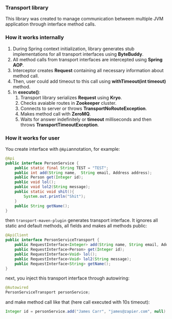 ### Transport library

This library was created to manage communication betweem multiple JVM application
through interface method calls.

### How it works internally

1. During Spring context initialization, library generates stub implementations for all transport interfaces using **ByteBuddy**.
2. All method calls from transport interfaces are intercepted using **Spring AOP**.
3. Interceptor creates **Request** containing all necessary information about method call.
4. Then, user could add timeout to this call using **withTimeout(int timeout)** method.
5. In **execute()**:
    1. Transport library serializes **Request** using **Kryo**.
    2. Checks avaiable routes in **Zookeeper** cluster.
    3. Connects to server or throws **TransportNoRouteException**.
    4. Makes method call with **ZeroMQ**.
    5. Waits for answer indefinitely or **timeout** milliseconds and then throws **TransportTimeoutException**.   

### How it works for user

You create interface with ```@Api```annotation, for example:

```java
@Api
public interface PersonService {
    public static final String TEST = "TEST";
    public int add(String name,  String email, Address address);
    public Person get(Integer id);
    public void lol();
    public void lol2(String message);
    public static void shit(){
        System.out.println("Shit");
    }
    public String getName();
}
```

then ```transport-maven-plugin``` generates transport interface.
It ignores all static and default methods, all fields and makes all methods public:

```java
@ApiClient
public interface PersonServiceTransport {
    public RequestInterface<Integer> add(String name, String email, Address address);
    public RequestInterface<Person> get(Integer id);
    public RequestInterface<Void> lol();
    public RequestInterface<Void> lol2(String message);
    public RequestInterface<String> getName();
}
```

next, you inject this transport interface through autowiring:

```java
@Autowired
PersonServiceTransport personService;
```

and make method call like that (here call executed with 10s timeout):
```java
Integer id = personService.add("James Carr", "james@zapier.com", null).withTimeout(10_000).execute();
```


